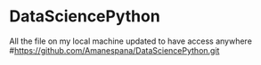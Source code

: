 # DataSciencePython

All the file on my local machine updated to have access anywhere
#https://github.com/Amanespana/DataSciencePython.git
